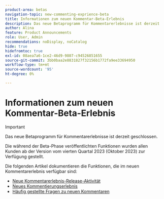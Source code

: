```yaml
---
product-area: betas
navigation-topic: new-commenting-exprience-beta
title: Informationen zum neuen Kommentar-Beta-Erlebnis
description: Das neue Betaprogramm für Kommentarerlebnisse ist derzeit geschlossen. Die folgenden Artikel dokumentieren die Funktionen, die in als neues Kommentarerlebnis zur Verfügung gestellt werden.
author: Alina
feature: Product Announcements
role: User, Admin
recommendations: noDisplay, noCatalog
hide: true
hidefromtoc: true
exl-id: 08aea7a6-1ce2-46d9-9807-c94526851655
source-git-commit: 3bb0baa2e8831827f32156b1772fa9ee33694950
workflow-type: tm+mt
source-wordcount: '95'
ht-degree: 0%

---
```


# Informationen zum neuen Kommentar-Beta-Erlebnis

>[!IMPORTANT]
>
>Das neue Betaprogramm für Kommentarerlebnisse ist derzeit geschlossen.
>
>Die während der Beta-Phase veröffentlichten Funktionen wurden allen Kunden ab der Version vom vierten Quartal 2023 (Oktober 2023) zur Verfügung gestellt.


Die folgenden Artikel dokumentieren die Funktionen, die im neuen Kommentarerlebnis verfügbar sind:

* [Neue Kommentarerlebnis-Release-Aktivität](../new-commenting-experience-beta/new-commenting-beta-experience-release-activity.md)
* [Neues Kommentierungserlebnis](../new-commenting-experience-beta/unified-commenting-experience.md)
* [Häufig gestellte Fragen zu neuen Kommentaren](../new-commenting-experience-beta/new-commenting-faq.md)
